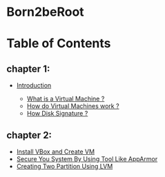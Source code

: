 # Born2beRoot

# Table of Contents
## chapter 1:
<ul>
  <li><a href="#">Introduction</a></li> 
  <ul>
    <li><a href="#">What is a Virtual Machine ?</a></li>
    <li><a href="#">How do Virtual Machines work ?</a></li>
    <li><a href="#">How Disk Signature ?</a></li>
  </ul>
</ul>
  
## chapter 2:

<ul>
    <li><a href="#">Install VBox and Create VM</a></li>
    <li><a href="#">Secure You System By Using Tool Like AppArmor</a></li>
    <li><a href="#">Creating Two Partition Using LVM</a></li>
</ul>

